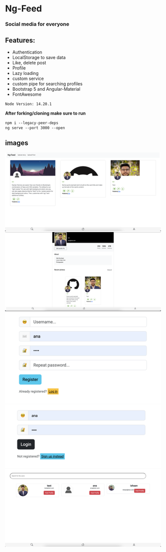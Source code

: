 # Ng-Feed

### Social media for everyone

## Features:
- Authentication
- LocalStorage to save data
- Like, delete post
- Profile
- Lazy loading
- custom service
- custom pipe for searching profiles
- Bootstrap 5 and Angular-Material
- FontAwesome

```
Node Version: 14.20.1
```
**After forking/cloning make sure to run**
```
npm i --legacy-peer-deps
ng serve --port 3000 --open
```

## images

<img src="https://github.com/Saif64/Ng-Feed/blob/main/src/assets/screenshots/Home.png"  > 
<img src="https://github.com/Saif64/Ng-Feed/blob/main/src/assets/screenshots/profile.png"  > 
<img src="https://github.com/Saif64/Ng-Feed/blob/main/src/assets/screenshots/Sign-up.png"  > 
<img src="https://github.com/Saif64/Ng-Feed/blob/main/src/assets/screenshots/Login.png"  > 
<img src="https://github.com/Saif64/Ng-Feed/blob/main/src/assets/screenshots/search.png"  > 
